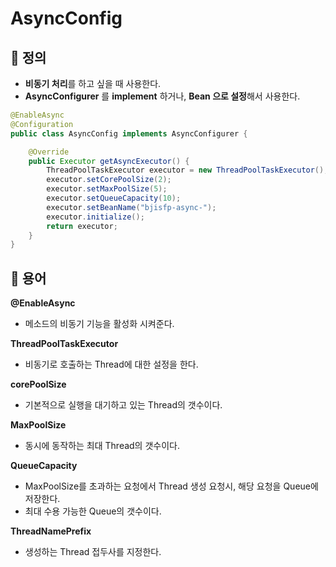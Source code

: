 # AsyncConfig

## 📌 정의

+ **비동기 처리**를 하고 싶을 때 사용한다.
+ **AsyncConfigurer** 를 **implement** 하거나, **Bean 으로 설정**해서 사용한다.

```java
@EnableAsync
@Configuration
public class AsyncConfig implements AsyncConfigurer {

    @Override
    public Executor getAsyncExecutor() {
        ThreadPoolTaskExecutor executor = new ThreadPoolTaskExecutor();
        executor.setCorePoolSize(2);     
        executor.setMaxPoolSize(5);
        executor.setQueueCapacity(10);
        executor.setBeanName("bjisfp-async-");
        executor.initialize();
        return executor;
    }
}
```



## 📑 용어

**@EnableAsync**

+ 메소드의 비동기 기능을 활성화 시켜준다.

**ThreadPoolTaskExecutor**

+ 비동기로 호출하는 Thread에 대한 설정을 한다.

**corePoolSize**

+ 기본적으로 실행을 대기하고 있는 Thread의 갯수이다.

**MaxPoolSize**

+ 동시에 동작하는 최대 Thread의 갯수이다. 

**QueueCapacity**

+ MaxPoolSize를 초과하는 요청에서 Thread 생성 요청시, 해당 요청을 Queue에 저장한다.
+ 최대 수용 가능한 Queue의 갯수이다.

**ThreadNamePrefix**

+ 생성하는 Thread 접두사를 지정한다.